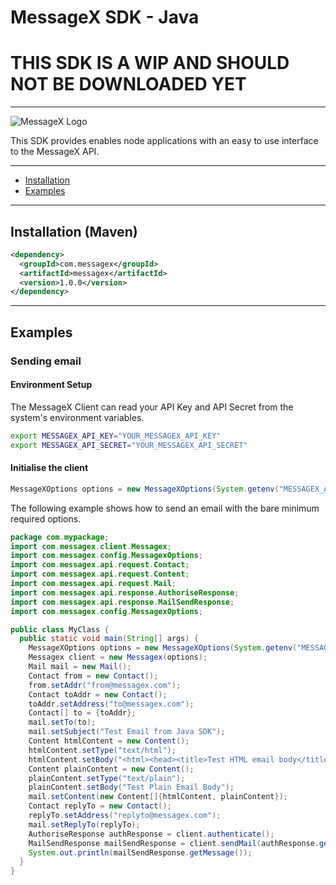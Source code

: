 # MessageX SDK - Java

# THIS SDK IS A WIP AND SHOULD NOT BE DOWNLOADED YET

---
![MessageX Logo](https://raw.githubusercontent.com/messagex/node-messagex/master/img/messagex-logo.png "MessageX")

This SDK provides enables node applications with an easy to use interface to the MessageX API.

---

* [Installation](#installation)
* [Examples](#examples)

---

## Installation (Maven)

```xml
<dependency>
  <groupId>com.messagex</groupId>
  <artifactId>messagex</artifactId>
  <version>1.0.0</version>
</dependency>
```

---

## Examples

### Sending email

#### Environment Setup

The MessageX Client can read your API Key and API Secret from the system's environment variables.

```sh
export MESSAGEX_API_KEY="YOUR_MESSAGEX_API_KEY"
export MESSAGEX_API_SECRET="YOUR_MESSAGEX_API_SECRET"
```

#### Initialise the client

```java
MessageXOptions options = new MessageXOptions(System.getenv("MESSAGEX_API_KEY"), System.getenv("MESSAGEX_API_SECRET"));
```

The following example shows how to send an email with the bare minimum required options.

```java
package com.mypackage;
import com.messagex.client.Messagex;
import com.messagex.config.MessagexOptions;
import com.messagex.api.request.Contact;
import com.messagex.api.request.Content;
import com.messagex.api.request.Mail;
import com.messagex.api.response.AuthoriseResponse;
import com.messagex.api.response.MailSendResponse;
import com.messagex.config.MessagexOptions;

public class MyClass {
  public static void main(String[] args) {
    MessageXOptions options = new MessageXOptions(System.getenv("MESSAGEX_API_KEY"), System.getenv("MESSAGEX_API_SECRET"));
    Messagex client = new Messagex(options);
    Mail mail = new Mail();
    Contact from = new Contact();
    from.setAddr("from@messagex.com");
    Contact toAddr = new Contact();
    toAddr.setAddress("to@messagex.com");
    Contact[] to = {toAddr};
    mail.setTo(to);
    mail.setSubject("Test Email from Java SDK");
    Content htmlContent = new Content();
    htmlContent.setType("text/html");
    htmlContent.setBody("<html><head><title>Test HTML email body</title></head><body><p>Test HTML Email body</p></body></html>");
    Content plainContent = new Content();
    plainContent.setType("text/plain");
    plainContent.setBody("Test Plain Email Body");
    mail.setContent(new Content[]{htmlContent, plainContent});
    Contact replyTo = new Contact();
    replyTo.setAddress("replyto@messagex.com");
    mail.setReplyTo(replyTo);
    AuthoriseResponse authResponse = client.authenticate();
    MailSendResponse mailSendResponse = client.sendMail(authResponse.getBearerToken(), mail);
    System.out.println(mailSendResponse.getMessage());
  }
} 
```